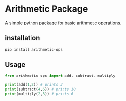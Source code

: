 # Arithmetic Package
 A simple python package for basic arithmetic operations.

 ## installation

 ```sh
 pip install arithmetic-ops

```
## Usage

```python
from arithmetic-ops import add, subtract, multiply

print(add(1,2)) # prints 3
print(subtract(4,6)) # prints 10
print(multiply(2,3)) # prints 6


 